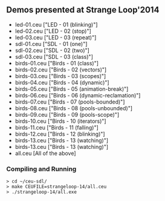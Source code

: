 Demos presented at Strange Loop'2014
------------------------------------

* led-01.ceu   ["LED - 01 (blinking)"]
* led-02.ceu   ["LED - 02 (stop)"]
* led-03.ceu   ["LED - 03 (repeat)"]
* sdl-01.ceu   ["SDL - 01 (one)"]
* sdl-02.ceu   ["SDL - 02 (two)"]
* sdl-03.ceu   ["SDL - 03 (class)"]
* birds-01.ceu ["Birds - 01 (class)"]
* birds-02.ceu ["Birds - 02 (vectors)"]
* birds-03.ceu ["Birds - 03 (scopes)"]
* birds-04.ceu ["Birds - 04 (dynamic)"]
* birds-05.ceu ["Birds - 05 (animation-break)"]
* birds-06.ceu ["Birds - 06 (dynamic-reclamation)"]
* birds-07.ceu ["Birds - 07 (pools-bounded)"]
* birds-08.ceu ["Birds - 08 (pools-unbounded)"]
* birds-09.ceu ["Birds - 09 (pools-scope)"]
* birds-10.ceu ["Birds - 10 (iterators)"]
* birds-11.ceu ["Birds - 11 (falling)"]
* birds-12.ceu ["Birds - 12 (blinking)"]
* birds-13.ceu ["Birds - 13 (watching)"]
* birds-13.ceu ["Birds - 13 (watching)"]
* all.ceu      [All of the above]

### Compiling and Running

```
> cd ~/ceu-sdl/
> make CEUFILE=strangeloop-14/all.ceu
> ./strangeloop-14/all.exe
```
